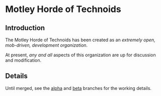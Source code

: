 # Motley Horde of Technoids

## Introduction

The Motley Horde of Technoids has been created as an *extremely open, mob-driven, development organization*.  

At present, _any and all_ aspects of this organization are up for discussion and modification.


## Details

Until merged, see the [alpha](https://github.com/Motley-Horde/org/blob/alpha/docs/README.md) and [beta](https://github.com/Motley-Horde/org/blob/beta/docs/README.md) branches for the working details.

